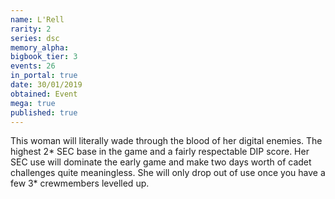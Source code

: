 ```yaml
---
name: L'Rell
rarity: 2
series: dsc
memory_alpha:
bigbook_tier: 3
events: 26
in_portal: true
date: 30/01/2019
obtained: Event
mega: true
published: true
---
```


This woman will literally wade through the blood of her digital enemies. The highest 2* SEC base in the game and a fairly respectable DIP score. Her SEC use will dominate the early game and make two days worth of cadet challenges quite meaningless. She will only drop out of use once you have a few 3* crewmembers levelled up.
